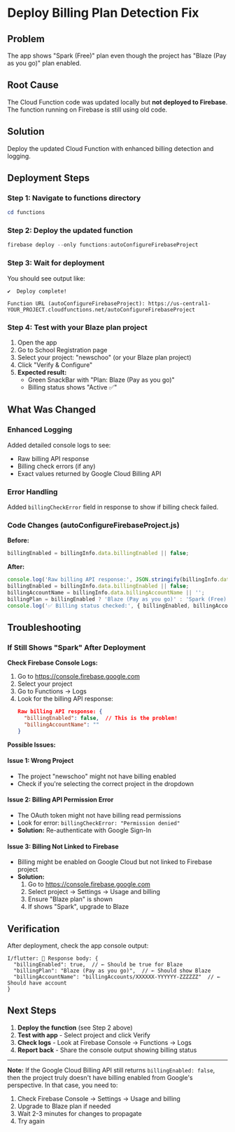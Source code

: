 # Deploy Billing Plan Detection Fix

## Problem
The app shows "Spark (Free)" plan even though the project has "Blaze (Pay as you go)" plan enabled.

## Root Cause
The Cloud Function code was updated locally but **not deployed to Firebase**. The function running on Firebase is still using old code.

## Solution
Deploy the updated Cloud Function with enhanced billing detection and logging.

## Deployment Steps

### Step 1: Navigate to functions directory
```powershell
cd functions
```

### Step 2: Deploy the updated function
```powershell
firebase deploy --only functions:autoConfigureFirebaseProject
```

### Step 3: Wait for deployment
You should see output like:
```
✔  Deploy complete!

Function URL (autoConfigureFirebaseProject): https://us-central1-YOUR_PROJECT.cloudfunctions.net/autoConfigureFirebaseProject
```

### Step 4: Test with your Blaze plan project
1. Open the app
2. Go to School Registration page
3. Select your project: "newschoo" (or your Blaze plan project)
4. Click "Verify & Configure"
5. **Expected result:**
   - Green SnackBar with "Plan: Blaze (Pay as you go)"
   - Billing status shows "Active ✅"

## What Was Changed

### Enhanced Logging
Added detailed console logs to see:
- Raw billing API response
- Billing check errors (if any)
- Exact values returned by Google Cloud Billing API

### Error Handling
Added `billingCheckError` field in response to show if billing check failed.

### Code Changes (autoConfigureFirebaseProject.js)

**Before:**
```javascript
billingEnabled = billingInfo.data.billingEnabled || false;
```

**After:**
```javascript
console.log('Raw billing API response:', JSON.stringify(billingInfo.data, null, 2));
billingEnabled = billingInfo.data.billingEnabled || false;
billingAccountName = billingInfo.data.billingAccountName || '';
billingPlan = billingEnabled ? 'Blaze (Pay as you go)' : 'Spark (Free)';
console.log('✅ Billing status checked:', { billingEnabled, billingAccountName, billingPlan });
```

## Troubleshooting

### If Still Shows "Spark" After Deployment

**Check Firebase Console Logs:**
1. Go to https://console.firebase.google.com
2. Select your project
3. Go to Functions → Logs
4. Look for the billing API response:
   ```json
   Raw billing API response: {
     "billingEnabled": false,  // This is the problem!
     "billingAccountName": ""
   }
   ```

**Possible Issues:**

#### Issue 1: Wrong Project
- The project "newschoo" might not have billing enabled
- Check if you're selecting the correct project in the dropdown

#### Issue 2: Billing API Permission Error
- The OAuth token might not have billing read permissions
- Look for error: `billingCheckError: "Permission denied"`
- **Solution:** Re-authenticate with Google Sign-In

#### Issue 3: Billing Not Linked to Firebase
- Billing might be enabled on Google Cloud but not linked to Firebase project
- **Solution:**
  1. Go to https://console.firebase.google.com
  2. Select project → Settings → Usage and billing
  3. Ensure "Blaze plan" is shown
  4. If shows "Spark", upgrade to Blaze

## Verification

After deployment, check the app console output:
```
I/flutter: 📡 Response body: {
  "billingEnabled": true,  // ← Should be true for Blaze
  "billingPlan": "Blaze (Pay as you go)",  // ← Should show Blaze
  "billingAccountName": "billingAccounts/XXXXXX-YYYYYY-ZZZZZZ"  // ← Should have account
}
```

## Next Steps

1. **Deploy the function** (see Step 2 above)
2. **Test with app** - Select project and click Verify
3. **Check logs** - Look at Firebase Console → Functions → Logs
4. **Report back** - Share the console output showing billing status

---

**Note:** If the Google Cloud Billing API still returns `billingEnabled: false`, then the project truly doesn't have billing enabled from Google's perspective. In that case, you need to:
1. Check Firebase Console → Settings → Usage and billing
2. Upgrade to Blaze plan if needed
3. Wait 2-3 minutes for changes to propagate
4. Try again


